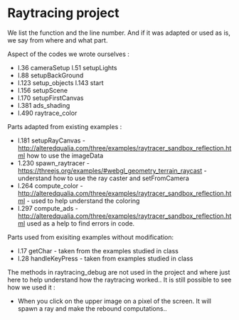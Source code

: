 # Raytracing project

We list the function and the line number. And if it was adapted or used as is, we say from where and what part.

Aspect of the codes we wrote ourselves :
- l.36 cameraSetup l.51 setupLights 
- l.88 setupBackGround 
- l.123 setup_objects l.143 start 
- l.156 setupScene 
- l.170 setupFirstCanvas 
- l.381 ads_shading 
- l.490 raytrace_color

Parts adapted from existing examples : 
- l.181 setupRayCanvas - http://alteredqualia.com/three/examples/raytracer_sandbox_reflection.html how to use the imageData 
- 1.230 spawn_raytracer - https://threejs.org/examples/#webgl_geometry_terrain_raycast - understand how to use the ray caster and setFromCamera 
- l.264 compute_color - http://alteredqualia.com/three/examples/raytracer_sandbox_reflection.html - used to help understand the coloring 
- l.297 compute_ads - http://alteredqualia.com/three/examples/raytracer_sandbox_reflection.html used as a help to find errors in code.

Parts used from exisiting examples without modification: 
- l.17 getChar - taken from the examples studied in class 
- l.28 handleKeyPress - taken from examples studied in class

The methods in raytracing_debug are not used in the project and where just here to help understand how the raytracing worked.. It is still possible to see how we used it :
- When you click on the upper image on a pixel of the screen. It will spawn a ray and make the rebound computations..
